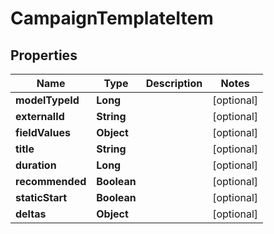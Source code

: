 

# CampaignTemplateItem


## Properties

| Name | Type | Description | Notes |
|------------ | ------------- | ------------- | -------------|
|**modelTypeId** | **Long** |  |  [optional] |
|**externalId** | **String** |  |  [optional] |
|**fieldValues** | **Object** |  |  [optional] |
|**title** | **String** |  |  [optional] |
|**duration** | **Long** |  |  [optional] |
|**recommended** | **Boolean** |  |  [optional] |
|**staticStart** | **Boolean** |  |  [optional] |
|**deltas** | **Object** |  |  [optional] |



